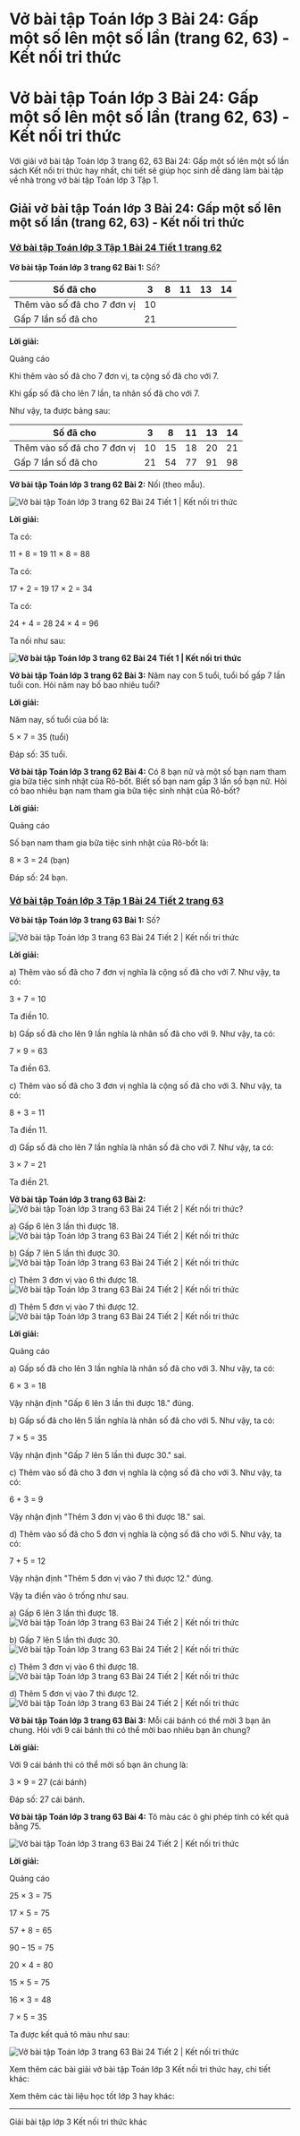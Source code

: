 # Vở bài tập Toán lớp 3 Bài 24: Gấp một số lên một số lần (trang 62, 63) - Kết nối tri thức

# Vở bài tập Toán lớp 3 Bài 24: Gấp một số lên một số lần (trang 62, 63) - Kết nối tri thức

Với giải vở bài tập Toán lớp 3 trang 62, 63 Bài 24: Gấp một số lên một số lần sách Kết nối tri thức hay nhất, chi tiết sẽ giúp học sinh dễ dàng làm bài tập về nhà trong vở bài tập Toán lớp 3 Tập 1.

## Giải vở bài tập Toán lớp 3 Bài 24: Gấp một số lên một số lần (trang 62, 63) - Kết nối tri thức

### [**Vở bài tập Toán lớp 3 Tập 1 Bài 24 Tiết 1 trang 62**](https://vietjack.com/vbt-toan-3-kn/bai-24-tiet-1-trang-62-tap-1.jsp)

**Vở bài tập Toán lớp 3 trang 62 Bài 1:** Số?

Số đã cho | 3 | 8 | 11 | 13 | 14  
---|---|---|---|---|---  
Thêm vào số đã cho 7 đơn vị | 10 |  |  |  |   
Gấp 7 lần số đã cho | 21 |  |  |  |   
  
**Lời giải:**

Quảng cáo

Khi thêm vào số đã cho 7 đơn vị, ta cộng số đã cho với 7.

Khi gấp số đã cho lên 7 lần, ta nhân số đã cho với 7.

Như vậy, ta được bảng sau:

Số đã cho | 3 | 8 | 11 | 13 | 14  
---|---|---|---|---|---  
Thêm vào số đã cho 7 đơn vị | 10 | 15 | 18 | 20 | 21  
Gấp 7 lần số đã cho | 21 | 54 | 77 | 91 | 98  
  
**Vở bài tập Toán lớp 3 trang 62 Bài 2:** Nối (theo mẫu).

![Vở bài tập Toán lớp 3 trang 62 Bài 24 Tiết 1 | Kết nối tri thức](https://vietjack.com/vbt-toan-3-kn/images/bai-24-tiet-1-trang-62-tap-1.PNG)

**Lời giải:**

Ta có: 

11 + 8 = 19 11 × 8 = 88

Ta có: 

17 + 2 = 19 17 × 2 = 34

Ta có: 

24 + 4 = 28 24 × 4 = 96

Ta nối như sau:

**![Vở bài tập Toán lớp 3 trang 62 Bài 24 Tiết 1 | Kết nối tri thức](https://vietjack.com/vbt-toan-3-kn/images/bai-24-tiet-1-trang-62-tap-1-1.PNG)**

**Vở bài tập Toán lớp 3 trang 62 Bài 3:** Năm nay con 5 tuổi, tuổi bố gấp 7 lần tuổi con. Hỏi năm nay bố bao nhiêu tuổi?

**Lời giải:**

Năm nay, số tuổi của bố là: 

5 × 7 = 35 (tuổi) 

Đáp số: 35 tuổi. 

**Vở bài tập Toán lớp 3 trang 62 Bài 4:** Có 8 bạn nữ và một số bạn nam tham gia bữa tiệc sinh nhật của Rô-bốt. Biết số bạn nam gấp 3 lần số bạn nữ. Hỏi có bao nhiêu bạn nam tham gia bữa tiệc sinh nhật của Rô-bốt?

**Lời giải:**

Quảng cáo

Số bạn nam tham gia bữa tiệc sinh nhật của Rô-bốt là: 

8 × 3 = 24 (bạn) 

Đáp số: 24 bạn. 

### [**Vở bài tập Toán lớp 3 Tập 1 Bài 24 Tiết 2 trang 63**](https://vietjack.com/vbt-toan-3-kn/bai-24-tiet-2-trang-63-tap-1.jsp)

**Vở bài tập Toán lớp 3 trang 63 Bài 1:** Số?

![Vở bài tập Toán lớp 3 trang 63 Bài 24 Tiết 2 | Kết nối tri thức](https://vietjack.com/vbt-toan-3-kn/images/bai-24-tiet-2-trang-63-tap-1-1.PNG)

**Lời giải:**

a) Thêm vào số đã cho 7 đơn vị nghĩa là cộng số đã cho với 7. Như vậy, ta có:

3 + 7 = 10

Ta điền 10.

b) Gấp số đã cho lên 9 lần nghĩa là nhân số đã cho với 9. Như vậy, ta có:

7 × 9 = 63

Ta điền 63.

c) Thêm vào số đã cho 3 đơn vị nghĩa là cộng số đã cho với 3. Như vậy, ta có:

8 + 3 = 11

Ta điền 11.

d) Gấp số đã cho lên 7 lần nghĩa là nhân số đã cho với 7. Như vậy, ta có:

3 × 7 = 21

Ta điền 21.

**Vở bài tập Toán lớp 3 trang 63 Bài 2:** ![Vở bài tập Toán lớp 3 trang 63 Bài 24 Tiết 2 | Kết nối tri thức](https://vietjack.com/vbt-toan-3-kn/images/bai-24-tiet-2-trang-63-tap-1-2.PNG)?

a) Gấp 6 lên 3 lần thì được 18.  ![Vở bài tập Toán lớp 3 trang 63 Bài 24 Tiết 2 | Kết nối tri thức](https://vietjack.com/vbt-toan-3-kn/images/bai-24-tiet-2-trang-63-tap-1.PNG)

b) Gấp 7 lên 5 lần thì được 30. ![Vở bài tập Toán lớp 3 trang 63 Bài 24 Tiết 2 | Kết nối tri thức](https://vietjack.com/vbt-toan-3-kn/images/bai-24-tiet-2-trang-63-tap-1.PNG)

c) Thêm 3 đơn vị vào 6 thì được 18. ![Vở bài tập Toán lớp 3 trang 63 Bài 24 Tiết 2 | Kết nối tri thức](https://vietjack.com/vbt-toan-3-kn/images/bai-24-tiet-2-trang-63-tap-1.PNG)

d) Thêm 5 đơn vị vào 7 thì được 12. ![Vở bài tập Toán lớp 3 trang 63 Bài 24 Tiết 2 | Kết nối tri thức](https://vietjack.com/vbt-toan-3-kn/images/bai-24-tiet-2-trang-63-tap-1.PNG)

**Lời giải:**

Quảng cáo

a) Gấp số đã cho lên 3 lần nghĩa là nhân số đã cho với 3. Như vậy, ta có:

6 × 3 = 18

Vậy nhận định "Gấp 6 lên 3 lần thì được 18." đúng. 

b) Gấp số đã cho lên 5 lần nghĩa là nhân số đã cho với 5. Như vậy, ta có:

7 × 5 = 35

Vậy nhận định "Gấp 7 lên 5 lần thì được 30." sai. 

c) Thêm vào số đã cho 3 đơn vị nghĩa là cộng số đã cho với 3. Như vậy, ta có:

6 + 3 = 9

Vậy nhận định "Thêm 3 đơn vị vào 6 thì được 18." sai. 

d) Thêm vào số đã cho 5 đơn vị nghĩa là cộng số đã cho với 5. Như vậy, ta có:

7 + 5 = 12

Vậy nhận định "Thêm 5 đơn vị vào 7 thì được 12." đúng. 

Vậy ta điền vào ô trống như sau.

a) Gấp 6 lên 3 lần thì được 18.  ![Vở bài tập Toán lớp 3 trang 63 Bài 24 Tiết 2 | Kết nối tri thức](https://vietjack.com/vbt-toan-3-kn/images/bai-24-tiet-2-trang-63-tap-1-3.PNG)

b) Gấp 7 lên 5 lần thì được 30. ![Vở bài tập Toán lớp 3 trang 63 Bài 24 Tiết 2 | Kết nối tri thức](https://vietjack.com/vbt-toan-3-kn/images/bai-24-tiet-2-trang-63-tap-1-4.PNG)

c) Thêm 3 đơn vị vào 6 thì được 18. ![Vở bài tập Toán lớp 3 trang 63 Bài 24 Tiết 2 | Kết nối tri thức](https://vietjack.com/vbt-toan-3-kn/images/bai-24-tiet-2-trang-63-tap-1-4.PNG)

d) Thêm 5 đơn vị vào 7 thì được 12. ![Vở bài tập Toán lớp 3 trang 63 Bài 24 Tiết 2 | Kết nối tri thức](https://vietjack.com/vbt-toan-3-kn/images/bai-24-tiet-2-trang-63-tap-1-3.PNG)

**Vở bài tập Toán lớp 3 trang 63 Bài 3:** Mỗi cái bánh có thể mời 3 bạn ăn chung. Hỏi với 9 cái bánh thì có thể mời bao nhiêu bạn ăn chung?

**Lời giải:**

Với 9 cái bánh thì có thể mời số bạn ăn chung là: 

3 × 9 = 27 (cái bánh) 

Đáp số: 27 cái bánh. 

**Vở bài tập Toán lớp 3 trang 63 Bài 4:** Tô màu các ô ghi phép tính có kết quả bằng 75.

![Vở bài tập Toán lớp 3 trang 63 Bài 24 Tiết 2 | Kết nối tri thức](https://vietjack.com/vbt-toan-3-kn/images/bai-24-tiet-2-trang-63-tap-1-5.PNG)

**Lời giải:**

Quảng cáo

25 × 3 = 75 

17 × 5 = 75 

57 + 8 = 65

90 – 15 = 75 

20 × 4 = 80

15 × 5 = 75

16 × 3 = 48

7 × 5 = 35

Ta được kết quả tô màu như sau: 

![Vở bài tập Toán lớp 3 trang 63 Bài 24 Tiết 2 | Kết nối tri thức](https://vietjack.com/vbt-toan-3-kn/images/bai-24-tiet-2-trang-63-tap-1-6.PNG)

Xem thêm các bài giải vở bài tập Toán lớp 3 Kết nối tri thức hay, chi tiết khác:

Xem thêm các tài liệu học tốt lớp 3 hay khác:

* * *

Giải bài tập lớp 3 Kết nối tri thức khác
